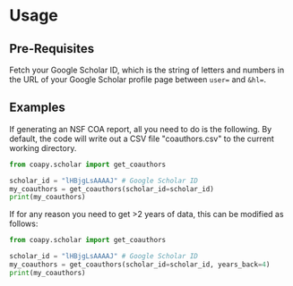 # Usage

## Pre-Requisites

Fetch your Google Scholar ID, which is the string of letters and numbers in the URL of your Google Scholar profile page between `user=` and `&hl=`.

## Examples

If generating an NSF COA report, all you need to do is the following. By default, the code will write out a CSV file "coauthors.csv" to the current working directory.

```python
from coapy.scholar import get_coauthors

scholar_id = "lHBjgLsAAAAJ" # Google Scholar ID
my_coauthors = get_coauthors(scholar_id=scholar_id)
print(my_coauthors)
```

If for any reason you need to get >2 years of data, this can be modified as follows:

```python
from coapy.scholar import get_coauthors

scholar_id = "lHBjgLsAAAAJ" # Google Scholar ID
my_coauthors = get_coauthors(scholar_id=scholar_id, years_back=4)
print(my_coauthors)
```
